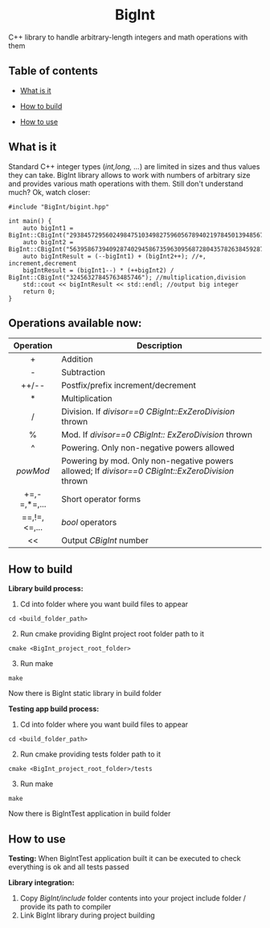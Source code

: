 <p align="center">

<h1 align="center">BigInt</h1>
C++ library to handle arbitrary-length integers and math operations with them
</p>

## Table of contents
- [What is it](#what-is-it)

- [How to build](#how-to-build)

- [How to use](#how-to-use)

## **What is it**
Standard C++ integer types (*int,long, ...*) are limited in sizes and thus values they can take. BigInt library allows to work with numbers of arbitrary size and provides various math operations with them.
Still don't understand much? Ok, watch closer:
```
#include "BigInt/bigint.hpp"

int main() {
	auto bigInt1 = BigInt::CBigInt("2938457295602498475103498275960567894021978450139485672045983457960394587");
	auto bigInt2 = BigInt::CBigInt("5639586739409287402945867359630956872804357826384592874");
	auto bigIntResult = (--bigInt1) + (bigInt2++); //+, increment,decrement
	bigIntResult = (bigInt1--) * (++bigInt2) / BigInt::CBigInt("32456327845763485746"); //multiplication,division
	std::cout << bigIntResult << std::endl; //output big integer
	return 0;
}
```
## Operations available now:
|   Operation  | Description                                                                                         |
|:------------:|-----------------------------------------------------------------------------------------------------|
|       +      | Addition                                                                                            |
|       -      | Subtraction                                                                                         |
|     ++/--    | Postfix/prefix increment/decrement                                                                  |
|       *      | Multiplication                                                                                      |
|       /      | Division. If *divisor==0* *CBigInt::ExZeroDivision* thrown                                          |
|       %      | Mod. If *divisor==0* *CBigInt:: ExZeroDivision* thrown                                                |
|       ^      | Powering. Only non-negative powers allowed                                                          |
|    *powMod*  | Powering by mod. Only non-negative powers allowed; If *divisor==0* *CBigInt::ExZeroDivision* thrown |
| +=,-=,*=,... | Short operator forms                                                                                |
|==,!=,<=,... | *bool* operators                                                                                     |
|      <<      | Output *CBigInt* number                                                                             |

## **How to build**
**Library build process:**
1. Cd into folder where you want build files to appear
```
cd <build_folder_path>
```
2. Run cmake providing BigInt project root folder path to it
```
cmake <BigInt_project_root_folder>
```
3. Run make
```
make
```
Now there is BigInt static library in build folder

**Testing app build process:**
1. Cd into folder where you want build files to appear
```
cd <build_folder_path>
```
2. Run cmake providing tests folder path to it
```
cmake <BigInt_project_root_folder>/tests
```
3. Run make
```
make
```
Now there is BigIntTest application in build folder

## **How to use**
**Testing:**
When BigIntTest application built it can be executed to check everything is ok and all tests passed

**Library integration:**
1. Copy *BigInt/include* folder contents into your project include folder / provide its path to compiler
2. Link BigInt library during project building